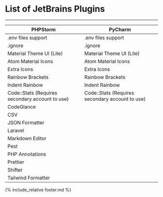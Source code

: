 # List of JetBrains Plugins

---

| PHPStorm | PyCharm |
| ----------- | ----------- |
| .env files support| .env files support |
| .ignore | .ignore |
| Material Theme UI (Lite) | Material Theme UI (Lite) |
| Atom Material Icons | Atom Material Icons |
| Extra Icons | Extra Icons |
| Rainbow Brackets | Rainbow Brackets |
| Indent Rainbow | Indent Rainbow |
| Code::Stats (Requires secondary account to use)| Code::Stats (Requires secondary account to use) |
| CodeGlance ||
| CSV ||
| JSON Formatter ||
| Laravel ||
| Markdown Editor ||
| Pest ||
| PHP Annotations ||
| Prettier ||
| Shifter ||
| Tailwind Formatter ||

{% include_relative footer.md %}
